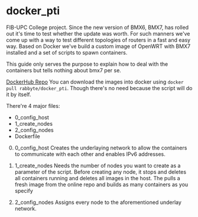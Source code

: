 # docker_pti

FIB-UPC College project. 
Since the new version of BMX6, BMX7, has rolled out it's time to test whether the update was worth.
For such manners we've come up with a way to test different topologies of routers in a fast and easy way. 
Based on Docker we've build a custom image of OpenWRT with BMX7 installed and a set of scripts to spawn containers.

This guide only serves the purpose to explain how to deal with the containers but tells nothing about bmx7 per se.

[DockerHub Repo](https://hub.docker.com/r/rabbyte/docker_pti/) You can download the images into docker using `docker pull rabbyte/docker_pti`.
Though there's no need because the script will do it by itself.

There're 4 major files:
* 0_config_host
* 1_create_nodes
* 2_config_nodes
* Dockerfile

0. 0_config_host
  Creates the underlaying network to allow the containers to communicate with each other and enables IPv6 addresses.
  
1. 1_create_nodes
  Needs the number of nodes you want to create as a parameter of the script. Before creating any node, it stops and deletes all containers running and deletes all images in the host. The pulls a fresh image from the online repo and builds as many containers as you specify

2. 2_config_nodes
  Assigns every node to the aforementioned underlay network.

